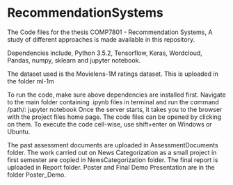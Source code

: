 # RecommendationSystems
The Code files for the thesis COMP7801 - Recommendation Systems, A study of different approaches is made available in this repository.

Dependencies include, Python 3.5.2, Tensorflow, Keras, Wordcloud, Pandas, numpy, sklearn and jupyter notebook.

The dataset used is the Movielens-1M ratings dataset. This is uploaded in the folder ml-1m

To run the code, make sure above dependencies are installed first.
Navigate to the main folder containing .ipynb files in terminal and run the command /path/: jupyter notebook
Once the server starts, it takes you to the browser with the project files home page.
The code files can be opened by clicking on them.
To execute the code cell-wise, use shift+enter on Windows or Ubuntu.


The past assessment documents are uploaded in AssessmentDocuments folder. The work carried out on News Categorization as a small project in first semester are copied in NewsCategorization folder.
The final report is uploaded in Report folder.
Poster and Final Demo Presentation are in the folder Poster_Demo.
